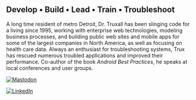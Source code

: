 ## Develop • Build • Lead • Train • Troubleshoot

A long time resident of metro Detroit, Dr. Truxall has been slinging code for a living since 1995, working with enterprise web technologies, modeling business processes, and building public web sites and mobile apps for some of the largest companies in North America, as well as focusing on health care data. Always an enthusiast for troubleshooting systems, Trux has rescued numerous troubled applications and improved their performance. Co-author of the book _Android Best Practices_, he speaks at local conferences and user groups.

[![Mastodon](https://img.shields.io/mastodon/follow/109685068842614738?domain=techhub.social&style=for-the-badge&logoColor=violet&logoSize=auto&label=Mastodon)](https://techhub.social/@davetrux)

[![LinkedIn](https://img.shields.io/badge/LinkedIn-0A66C2?style=for-the-badge&logo=Twitter&logoColor=white)](https://www.linkedin.com/in/davetrux)
<!--
**davetrux/davetrux** is a ✨ _special_ ✨ repository because its `README.md` (this file) appears on your GitHub profile.

Here are some ideas to get you started:

- 🔭 I’m currently working on ...
- 🌱 I’m currently learning ...
- 👯 I’m looking to collaborate on ...
- 🤔 I’m looking for help with ...
- 💬 Ask me about ...
- 📫 How to reach me: ...
- 😄 Pronouns: ...
- ⚡ Fun fact: ...
-->
